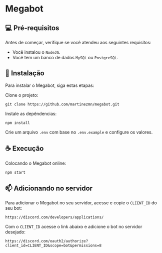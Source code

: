 # Megabot

## 💻 Pré-requisitos

Antes de começar, verifique se você atendeu aos seguintes requisitos:

* Você instalou o `NodeJS`.
* Você tem um banco de dados `MySQL` ou `PostgreSQL`.

## 🚀 Instalação

Para instalar o Megabot, siga estas etapas:

Clone o projeto:
```
git clone https://github.com/martinezmn/megabot.git
```

Instale as depêndencias:
```
npm install
```

Crie um arquivo `.env` com base no `.env.example` e configure os valores.

## ☕ Execução

Colocando o Megabot online:

```
npm start
```

## 📫 Adicionando no servidor

Para adicionar o Megabot no seu servidor, acesse e copie o `CLIENT_ID` do seu bot:

```
https://discord.com/developers/applications/
```

Com o `CLIENT_ID` acesse o link abaixo e adicione o bot no servidor desejado:

```
https://discord.com/oauth2/authorize?client_id=CLIENT_ID&scope=bot&permissions=8
```
